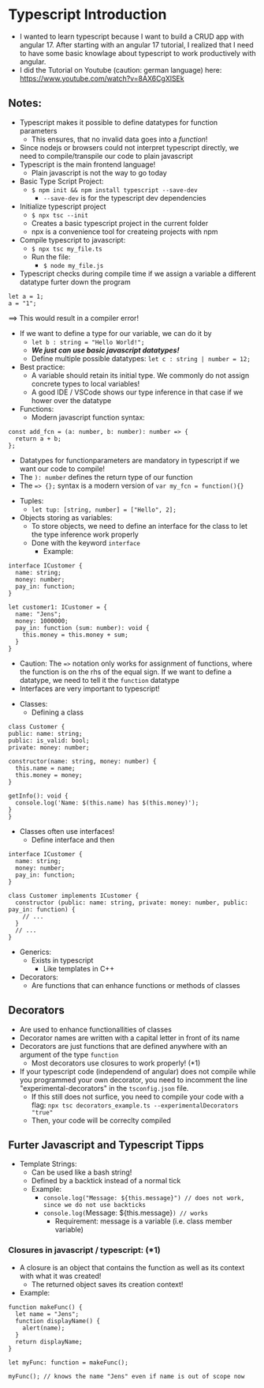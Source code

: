 # Typescript Introduction
+ I wanted to learn typescript because I want to build a CRUD app with angular 17. After starting with an angular 17 tutorial, I realized that I need to have some basic knowlage about typescript to work productively with angular.
+ I did the Tutorial on Youtube (caution: german language) here: https://www.youtube.com/watch?v=8AX6CgXlSEk

## Notes:
+ Typescript makes it possible to define datatypes for function parameters
  - This ensures, that no invalid data goes into a _function_!
+ Since nodejs or browsers could not interpret typescript directly, we need to compile/transpile our code to plain javascript
+ Typescript is the main frontend language!
  - Plain javascript is not the way to go today
+ Basic Type Script Project:
  - ```$ npm init && npm install typescript --save-dev```
    * `--save-dev` is for the typescript dev dependencies
+ Initialize typescript project
  - ```$ npx tsc --init```
  - Creates a basic typescript project in the current folder
  - npx is a convenience tool for createing projects with npm
+ Compile typescript to javascript:
  - ```$ npx tsc my_file.ts```
  - Run the file:
    * ```$ node my_file.js```
+ Typescript checks during compile time if we assign a variable a different datatype furter down the program
```
let a = 1;
a = "1";
```
==> This would result in a compiler error!
+ If we want to define a type for our variable, we can do it by
  * ```let b : string = "Hello World!";```
  * ***We just can use basic javascript datatypes!***
  * Define multiple possible datatypes: ```let c : string | number = 12;```
+ Best practice:
  - A variable should retain its initial type. We commonly do not assign concrete types to local variables!
  - A good IDE / VSCode shows our type inference in that case if we hower over the datatype
+ Functions:
  - Modern javascript function syntax:
```
const add_fcn = (a: number, b: number): number => {
  return a + b;
};
```
  - Datatypes for functionparameters are mandatory in typescript if we want our code to compile!
  - The `): number` defines the return type of our function
  - The `=> {};` syntax is a modern version of `var my_fcn = function(){}`
+ Tuples:
  - `let tup: [string, number] = ["Hello", 2];`
+ Objects storing as variables:
  - To store objects, we need to define an interface for the class to let the type inference work properly
  - Done with the keyword `interface`
    * Example:
```
interface ICustomer {
  name: string;
  money: number;
  pay_in: function;
}

let customer1: ICustomer = {
  name: "Jens";
  money: 1000000;
  pay_in: function (sum: number): void {
    this.money = this.money + sum;
  }
}
```
  * Caution: The `=>` notation only works for assignment of functions, where the function is on the rhs of the equal sign. If we want to define a datatype, we need to tell it the `function` datatype
  * Interfaces are very important to typescript!

+ Classes:
  - Defining a class
```
class Customer {
public: name: string;
public: is_valid: bool;
private: money: number;

constructor(name: string, money: number) {
  this.name = name;
  this.money = money;
}

getInfo(): void {
  console.log('Name: $(this.name) has $(this.money)');
}
}
```
  - Classes often use interfaces!
    * Define interface and then
```
interface ICustomer {
  name: string;
  money: number;
  pay_in: function;
}

class Customer implements ICustomer {
  constructor (public: name: string, private: money: number, public: pay_in: function) {
    // ...
  }
  // ...
}
```
+ Generics:
  - Exists in typescript
    * Like templates in C++
+ Decorators:
  - Are functions that can enhance functions or methods of classes

## Decorators
+ Are used to enhance functionallities of classes
+ Decorator names are written with a capital letter in front of its name
+ Decorators are just functions that are defined anywhere with an argument of the type `function`
  - Most decorators use closures to work properly! (*1)
+ If your typescript code (independend of angular) does not compile while you programmed your own decorator, you need to incomment the line "experimental-decorators" in the `tsconfig.json` file.
  - If this still does not surfice, you need to compile your code with a flag: `npx tsc decorators_example.ts --experimentalDecorators "true"`
  - Then, your code will be correclty compiled

## Furter Javascript and Typescript Tipps
+ Template Strings:
  - Can be used like a bash string!
  - Defined by a backtick instead of a normal tick
  - Example:
    * `console.log("Message: ${this.message}") // does not work, since we do not use backticks`
    * `console.log(`Message: ${this.message}`) // works`
      - Requirement: message is a variable (i.e. class member variable)

### Closures in javascript / typescript: (*1)
+ A closure is an object that contains the function as well as its context with what it was created!
  - The returned object saves its creation context!
+ Example:
```
function makeFunc() {
  let name = "Jens";
  function displayName() {
    alert(name);
  }
  return displayName;
}

let myFunc: function = makeFunc();

myFunc(); // knows the name "Jens" even if name is out of scope now
```
